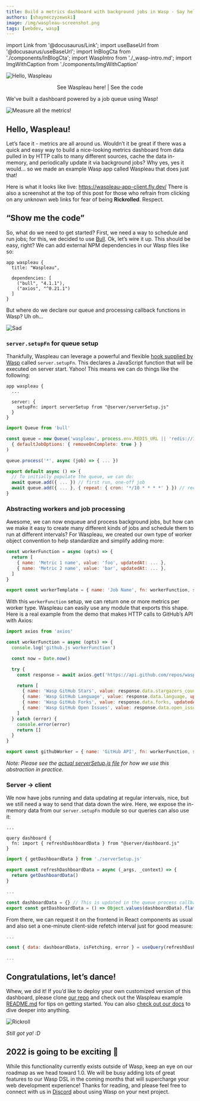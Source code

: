 ```yaml
---
title: Build a metrics dashboard with background jobs in Wasp - Say hello to Waspleau!
authors: [shayneczyzewski]
image: /img/waspleau-screenshot.png
tags: [webdev, wasp]
---
```


import Link from '@docusaurus/Link';
import useBaseUrl from '@docusaurus/useBaseUrl';
import InBlogCta from './components/InBlogCta';
import WaspIntro from './_wasp-intro.md';
import ImgWithCaption from './components/ImgWithCaption'

![Hello, Waspleau](../static/img/waspleau-screenshot.png)

<p align="center">
  <Link to={'https://waspleau-app-client.fly.dev/'}>See Waspleau here!</Link> | <Link to={'https://github.com/wasp-lang/wasp/blob/release/examples/waspleau'}>See the code</Link>
</p>

We've built a dashboard powered by a job queue using Wasp!

<!--truncate-->

<WaspIntro />

<InBlogCta />

![Measure all the metrics!](../static/img/waspleau-metrics.png)

## Hello, Waspleau!

Let’s face it - metrics are all around us. Wouldn’t it be great if there was a quick and easy way to build a nice-looking metrics dashboard from data pulled in by HTTP calls to many different sources, cache the data in-memory, and periodically update it via background jobs? Why yes, yes it would... so we made an example Wasp app called Waspleau that does just that!

Here is what it looks like live: https://waspleau-app-client.fly.dev/ There is also a screenshot at the top of this post for those who refrain from clicking on any unknown web links for fear of being **Rickrolled**. Respect.

## “Show me the code”

So, what do we need to get started? First, we need a way to schedule and run jobs; for this, we decided to use [Bull](https://github.com/OptimalBits/bull). Ok, let’s wire it up. This should be easy, right? We can add external NPM dependencies in our Wasp files like so:

```wasp title="main.wasp"
app waspleau {
  title: "Waspleau",

  dependencies: [
    ("bull", "4.1.1"),
    ("axios", "^0.21.1")
  ]
}
```

But where do we declare our queue and processing callback functions in Wasp? Uh oh...

![Sad](../static/img/waspleau-sad.png)

### `server.setupFn` for queue setup

Thankfully, Waspleau can leverage a powerful and flexible [hook supplied by Wasp](https://wasp.sh/docs/project/server-config#setupfn-extimport) called `server.setupFn`. This declares a JavaScript function that will be executed on server start. Yahoo! This means we can do things like the following:

```wasp title="main.wasp"
app waspleau {
  ...

  server: {
    setupFn: import serverSetup from "@server/serverSetup.js"
  }
}
```

```js title="src/server/serverSetup.js"
import Queue from 'bull'

const queue = new Queue('waspleau', process.env.REDIS_URL || 'redis://127.0.0.1:6379',
  { defaultJobOptions: { removeOnComplete: true } }
)

queue.process('*', async (job) => { ... })

export default async () => {
  // To initially populate the queue, we can do:
  await queue.add({ ... }) // first run, one-off job
  await queue.add({ ... }, { repeat: { cron: '*/10 * * * *' } }) // recurring job
}
```

### Abstracting workers and job processing

Awesome, we can now enqueue and process background jobs, but how can we make it easy to create many different kinds of jobs and schedule them to run at different intervals? For Waspleau, we created our own type of worker object convention to help standardize and simplify adding more:

```js title="src/server/workers/template.js"
const workerFunction = async (opts) => {
  return [
    { name: 'Metric 1 name', value: 'foo', updatedAt: ... },
    { name: 'Metric 2 name', value: 'bar', updatedAt: ... },
  ]
}

export const workerTemplate = { name: 'Job Name', fn: workerFunction, schedule: '*/10 * * * *' }
```

With this `workerFunction` setup, we can return one or more metrics per worker type. Waspleau can easily use any module that exports this shape. Here is a real example from the demo that makes HTTP calls to GitHub’s API with Axios:

```js title="src/server/workers/github.js"
import axios from 'axios'

const workerFunction = async (opts) => {
  console.log('github.js workerFunction')

  const now = Date.now()

  try {
    const response = await axios.get('https://api.github.com/repos/wasp-lang/wasp')

    return [
      { name: 'Wasp GitHub Stars', value: response.data.stargazers_count, updatedAt: now },
      { name: 'Wasp GitHub Language', value: response.data.language, updatedAt: now },
      { name: 'Wasp GitHub Forks', value: response.data.forks, updatedAt: now },
      { name: 'Wasp GitHub Open Issues', value: response.data.open_issues, updatedAt: now },
    ]
  } catch (error) {
    console.error(error)
    return []
  }
}

export const githubWorker = { name: 'GitHub API', fn: workerFunction, schedule: '*/10 * * * *' }
```

_Note: Please see the [actual serverSetup.js file](https://github.com/wasp-lang/wasp/blob/release/examples/waspleau/src/server/serverSetup.js) for how we use this abstraction in practice._

### Server → client

We now have jobs running and data updating at regular intervals, nice, but we still need a way to send that data down the wire. Here, we expose the in-memory data from our `server.setupFn` module so our queries can also use it:

```wasp title="main.wasp"
...

query dashboard {
  fn: import { refreshDashboardData } from "@server/dashboard.js"
}
```

```js title="src/server/dashboard.js"
import { getDashboardData } from './serverSetup.js'

export const refreshDashboardData = async (_args, _context) => {
  return getDashboardData()
}
```

```js title="src/server/serverSetup.js"
...

const dashboardData = {} // This is updated in the queue process callback
export const getDashboardData = () => Object.values(dashboardData).flat()
```

From there, we can request it on the frontend in React components as usual and also set a one-minute client-side refetch interval just for good measure:

```js title="src/client/MainPage.js"
...

const { data: dashboardData, isFetching, error } = useQuery(refreshDashboardData, null, { refetchInterval: 60 * 1000 })

...
```

## Congratulations, let’s dance!

Whew, we did it! If you’d like to deploy your own customized version of this dashboard, please clone [our repo](https://github.com/wasp-lang/wasp) and check out the Waspleau example [README.md](https://github.com/wasp-lang/wasp/blob/release/examples/waspleau/README.md) for tips on getting started. You can also [check out our docs](https://wasp.sh/docs) to dive deeper into anything.

![Rickroll](../static/img/waspleau-rickroll.gif)

_Still got ya! :D_

## 2022 is going to be exciting 🚀

While this functionality currently exists outside of Wasp, keep an eye on our roadmap as we head toward 1.0. We will be busy adding lots of great features to our Wasp DSL in the coming months that will supercharge your web development experience! Thanks for reading, and please feel free to connect with us in [Discord](https://discord.gg/rzdnErX) about using Wasp on your next project.
